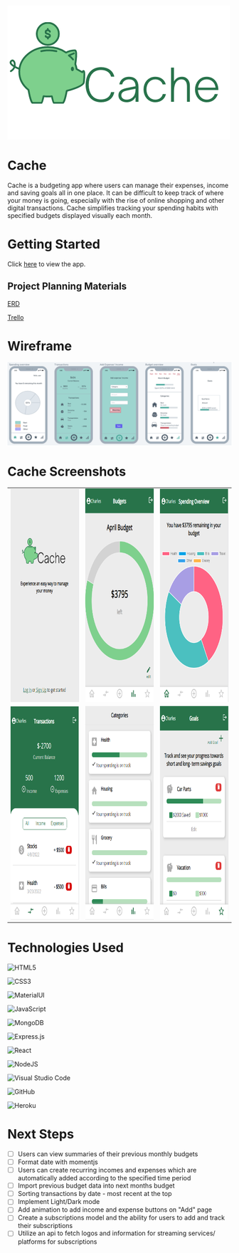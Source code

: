 ![Logo](public/cache-logo.png)

# Cache  

Cache is a budgeting app where users can manage their expenses, income and saving goals all in one place. It can be difficult to keep track of where your money is going, especially with the rise of online shopping and other digital transactions. Cache simplifies tracking your spending habits with specified budgets displayed visually each month.  

# Getting Started

Click [here](https://cachefrontend.herokuapp.com/) to view the app. 


## Project Planning Materials  
[ERD](https://whimsical.com/cache-budget-app-erd-Vxzr1JRk8dCMnrtuzNmMjN">)

[Trello](https://trello.com/b/VL89qktx/cache-budget-app)

# Wireframe
![Wireframe](public/wireframe.png)  
 

# Cache Screenshots

<table>
  <tr>
    <td><img src="./public/ReadMePics/LandingPage.png" width="270" height="480" /></td>
    <td><img src="./public/ReadMePics/BudgetPage.png" width="270" height="480" /></td>
    <td><img src="./public/ReadMePics/SpendingPage.png" width="270" height="480" /></td>
  </tr>
  <tr>
    <td><img src="./public/ReadMePics/TransPage.png" width="270" height="480" /></td>
    <td><img src="./public/ReadMePics/ProgressBars.png" width="270" height="480" /></td>
    <td><img src="./public/ReadMePics/GoalPage.png" width="270" height="480" /></td>
  </tr>
 </table>



# Technologies Used

  ![HTML5](https://img.shields.io/badge/html5-%23E34F26.svg?style=for-the-badge&logo=html5&logoColor=white)

  ![CSS3](https://img.shields.io/badge/css3-%231572B6.svg?style=for-the-badge&logo=css3&logoColor=white)

  ![MaterialUI](https://img.shields.io/badge/Material--UI-0081CB?style=for-the-badge&logo=material-ui&logoColor=white)

  ![JavaScript](https://img.shields.io/badge/javascript-%23323330.svg?style=for-the-badge&logo=javascript&logoColor=%23F7DF1E)

  ![MongoDB](https://img.shields.io/badge/MongoDB-%234ea94b.svg?style=for-the-badge&logo=mongodb&logoColor=white)

  ![Express.js](https://img.shields.io/badge/express.js-%23404d59.svg?style=for-the-badge&logo=express&logoColor=%2361DAFB)

  ![React](https://img.shields.io/badge/React-20232A?style=for-the-badge&logo=react&logoColor=61DAFB)

  ![NodeJS](https://img.shields.io/badge/node.js-6DA55F?style=for-the-badge&logo=node.js&logoColor=white)

  ![Visual Studio Code](https://img.shields.io/badge/Visual%20Studio%20Code-0078d7.svg?style=for-the-badge&logo=visual-studio-code&logoColor=white)

  ![GitHub](https://img.shields.io/badge/github-%23121011.svg?style=for-the-badge&logo=github&logoColor=white)
  
  ![Heroku](https://img.shields.io/badge/Heroku-430098?style=for-the-badge&logo=heroku&logoColor=white)


# Next Steps

- [ ] Users can view summaries of their previous monthly budgets
- [ ] Format date with momentjs
- [ ] Users can create recurring incomes and expenses which are automatically added according to the specified time period
- [ ] Import previous budget data into next months budget
- [ ] Sorting transactions by date - most recent at the top
- [ ] Implement Light/Dark mode
- [ ] Add animation to add income and expense buttons on "Add" page
- [ ] Create a subscriptions model and the ability for users to add and track their subscriptions
- [ ] Utilize an api to fetch logos and information for streaming services/ platforms for subscriptions
